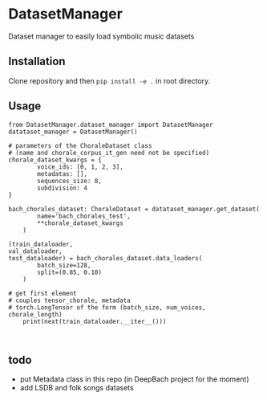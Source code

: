 # DatasetManager
Dataset manager to easily load symbolic music datasets

## Installation
Clone repository and then 
`pip install -e .` in root directory.

## Usage
```
from DatasetManager.dataset_manager import DatasetManager
datataset_manager = DatasetManager()

# parameters of the ChoraleDataset class
# (name and chorale_corpus_it_gen need not be specified)
chorale_dataset_kwargs = {
		voice_ids: [0, 1, 2, 3],
		metadatas: [],
		sequences_size: 8,
		subdivision: 4
}

bach_chorales_dataset: ChoraleDataset = datataset_manager.get_dataset(
		name='bach_chorales_test',
		**chorale_dataset_kwargs
	)
	
(train_dataloader,
val_dataloader,
test_dataloader) = bach_chorales_dataset.data_loaders(
		batch_size=128,
		split=(0.85, 0.10)
	)
	
# get first element
# couples tensor_chorale, metadata
# torch.LongTensor of the form (batch_size, num_voices, chorale_length)   
	print(next(train_dataloader.__iter__()))
	
	
```

## todo
- put Metadata class in this repo (in DeepBach project for the moment)
- add LSDB and folk songs datasets

